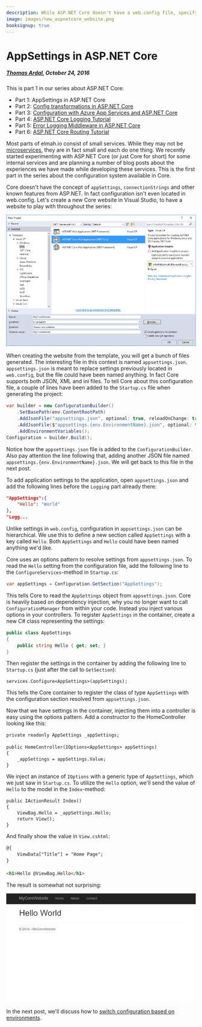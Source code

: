 ```yaml
---
description: While ASP.NET Core doesn't have a web.config file, specifying application specific settings is supported through an external JSON file.
image: images/new_aspnetcore_website.png
booksignup: true
---
```


# AppSettings in ASP.NET Core

##### [Thomas Ardal](http://elmah.io/about/), October 24, 2016

This is part 1 in our series about ASP.NET Core:

- Part 1: AppSettings in ASP.NET Core
- Part 2: [Config transformations in ASP.NET Core](https://blog.elmah.io/config-transformations-in-aspnetcore/)
- Part 3: [Configuration with Azure App Services and ASP.NET Core](https://blog.elmah.io/configuration-with-azure-app-services-and-aspnetcore/)
- Part 4: [ASP.NET Core Logging Tutorial](https://blog.elmah.io/aspnetcore-logging-tutorial/)
- Part 5: [Error Logging Middleware in ASP.NET Core](https://blog.elmah.io/error-logging-middleware-in-aspnetcore/)
- Part 6: [ASP.NET Core Routing Tutorial](https://blog.elmah.io/aspnetcore-routing-tutorial/)
 
Most parts of elmah.io consist of small services. While they may not be [microservices](https://elmah.io/microservices/), they are in fact small and each do one thing. We recently started experimenting with ASP.NET Core (or just Core for short) for some internal services and are planning a number of blog posts about the experiences we have made while developing these services. This is the first part in the series about the configuration system available in Core.

Core doesn't have the concept of `appSettings`, `connectionStrings` and other known features from ASP.NET. In fact configuration isn't even located in web.config. Let's create a new Core website in Visual Studio, to have a website to play with throughout the series:

![New ASP.NET Core website](images/new_aspnetcore_website.png)

When creating the website from the template, you will get a bunch of files generated. The interesting file in this context is named `appsettings.json`. `appsettings.json` is meant to replace settings previously located in `web.config`, but the file could have been named anything. In fact Core supports both JSON, XML and ini files. To tell Core about this configuration file, a couple of lines have been added to the `Startup.cs` file when generating the project:

```csharp
var builder = new ConfigurationBuilder()
    .SetBasePath(env.ContentRootPath)
    .AddJsonFile("appsettings.json", optional: true, reloadOnChange: true)
    .AddJsonFile($"appsettings.{env.EnvironmentName}.json", optional: true)
    .AddEnvironmentVariables();
Configuration = builder.Build();
```

Notice how the `appsettings.json` file is added to the `ConfigurationBuilder`. Also pay attention the line following that, adding another JSON file named `appsettings.{env.EnvironmentName}.json`. We will get back to this file in the next post.

To add application settings to the application, open `appsettings.json` and add the following lines before the `Logging` part already there:

```json
"AppSettings":{
    "Hello": "World"
},
"Logg...
```

Unlike settings in `web.config`, configuration in `appsettings.json` can be hierarchical. We use this to define a new section called `AppSettings` with a key called `Hello`. Both `AppSettings` and `Hello` could have been named anything we'd like.

Core uses an options pattern to resolve settings from `appsettings.json`. To read the `Hello` setting from the configuration file, add the following line to the `ConfigureServices`-method in `Startup.cs`:

```csharp
var appSettings = Configuration.GetSection("AppSettings");
```

This tells Core to read the `AppSettings` object from `appsettings.json`. Core is heavily based on dependency injection, why you no longer want to call `ConfigurationManager` from within your code. Instead you inject various options in your controllers. To register `AppSettings` in the container, create a new C# class representing the settings:

```csharp
public class AppSettings
{
    public string Hello { get; set; }
}
```

Then register the settings in the container by adding the following line to `Startup.cs` (just after the call to `GetSection`):

```chsarp
services.Configure<AppSettings>(appSettings);
```

This tells the Core container to register the class of type `AppSettings` with the configuration section resolved from `appsettings.json`.

Now that we have settings in the container, injecting them into a controller is easy using the options pattern. Add a constructor to the HomeController looking like this:

```chsarp
private readonly AppSettings _appSettings;

public HomeController(IOptions<AppSettings> appSettings)
{
    _appSettings = appSettings.Value;
}

```

We inject an instance of `IOptions` with a generic type of `AppSettings`, which we just saw in `Startup.cs`. To utilize the `Hello` option, we'll send the value of `Hello` to the model in the `Index`-method:

```chsarp
public IActionResult Index()
{
    ViewBag.Hello = _appSettings.Hello;
    return View();
}
```

And finally show the value in `View.cshtml`:

```html
@{
    ViewData["Title"] = "Home Page";
}

<h1>Hello @ViewBag.Hello</h1>
```

The result is somewhat not surprising:

![ASP.NET Core website with config variable](images/my_core_website.png)

In the next post, we'll discuss how to [switch configuration based on environments](/config-transformations-in-aspnetcore.md).